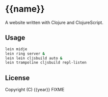 # {{name}}

A website written with Clojure and ClojureScript.

## Usage

```bash
lein midje
lein ring server &
lein lein cljsbuild auto &
lein trampoline cljsbuild repl-listen
```

## License

Copyright (C) {{year}} FIXME



